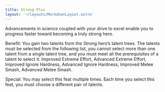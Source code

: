 ```yaml
---
title: Strong Plus
layout: '~/layouts/MarkdownLayout.astro'
---
```

Advancements in science coupled with your drive to excel enable you to
progress faster toward becoming a truly strong hero.

Benefit: You gain two talents from the Strong hero’s talent trees. The talents
must be selected from the following list, you cannot select more than one
talent from a single talent tree, and you must meet all the prerequisites of a
talent to select it. Improved Extreme Effort, Advanced Extreme Effort,
Improved Ignore Hardness, Advanced Ignore Hardness, Improved Melee Smash,
Advanced Melee Smash.

Special: You may select this feat multiple times. Each time you select this
feat, you must choose a different pair of talents.

